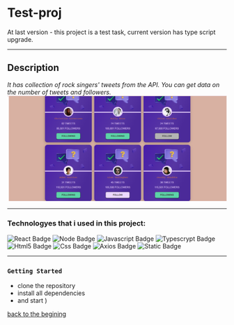 <a id='suda'></a>

# Test-proj

At last version - this project is a test task, current version has type script upgrade.

___
## Description

_It has collection of rock singers' tweets from the API. You can get data on the number of tweets and followers._ 
![картинка](./src/images/testr.png)
___
### Technologyes that i used in this project:
![React Badge](https://img.shields.io/badge/react-%2300CED1?style=for-the-badge&logo=react&logoColor=black) ![Node Badge](https://img.shields.io/badge/node-%23228B22?style=for-the-badge&logo=nodedotjs&logoColor=black) ![Javascript Badge](https://img.shields.io/badge/-JavaScript-%23FFD700?style=for-the-badge&logo=Javascript&logoColor=black) ![Typescrypt Badge](https://img.shields.io/badge/TypeScript-%233178C6?style=for-the-badge&logo=typescript&logoColor=black) ![Html5 Badge](https://img.shields.io/badge/Html5-%23E34F26?style=for-the-badge&logo=html5&logoColor=black) ![Css Badge](https://img.shields.io/badge/css3-%231572B6?style=for-the-badge&logo=css3&logoColor=black) ![Axios Badge](https://img.shields.io/badge/axios-%239400D3?style=for-the-badge&logo=axios&logoColor=9400D3&labelColor=%23DDA0DD) ![Static Badge](https://img.shields.io/badge/styled%20components-%23DB7093?style=for-the-badge&logo=styledcomponents&logoColor=%23800080&labelColor=%23DDA0DD)

___

### `Getting Started`

- clone the repository
- install all dependencies
- and start )


[back to the begining](#suda)